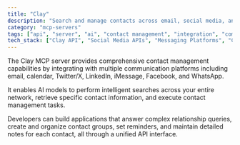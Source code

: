 ```yaml
---
title: "Clay"
description: "Search and manage contacts across email, social media, and messaging platforms with AI-powered queries and actions."
category: "mcp-servers"
tags: ["api", "server", "ai", "contact management", "integration", "communication platforms"]
tech_stack: ["Clay API", "Social Media APIs", "Messaging Platforms", "Contact Management", "Twitter/X", "LinkedIn", "iMessage", "Facebook", "WhatsApp"]
---
```


The Clay MCP server provides comprehensive contact management capabilities by integrating with multiple communication platforms including email, calendar, Twitter/X, LinkedIn, iMessage, Facebook, and WhatsApp. 

It enables AI models to perform intelligent searches across your entire network, retrieve specific contact information, and execute contact management tasks. 

Developers can build applications that answer complex relationship queries, create and organize contact groups, set reminders, and maintain detailed notes for each contact, all through a unified API interface.